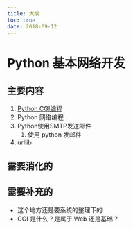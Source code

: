 ```yaml
---
title: 大纲
toc: true
date: 2018-09-12
---
```

# Python 基本网络开发


## 主要内容

1. [Python CGI编程](https://www.w3cschool.cn/python/python-cgi.html)
1. Python 网络编程
2. Python使用SMTP发送邮件
   1. 使用 python 发邮件
3. urllib



## 需要消化的


## 需要补充的

- 这个地方还是要系统的整理下的
- CGI 是什么？是属于 Web 还是基础？
